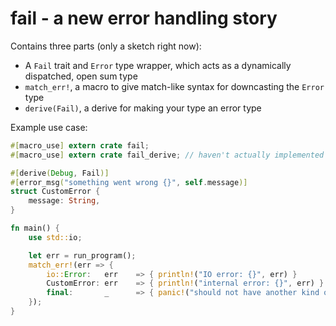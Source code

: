 # fail - a new error handling story

Contains three parts (only a sketch right now):

* A `Fail` trait and `Error` type wrapper, which acts as a dynamically
dispatched, open sum type
* `match_err!`, a macro to give match-like syntax for downcasting the `Error`
type
* `derive(Fail)`, a derive for making your type an error type

Example use case:

```rust
#[macro_use] extern crate fail;
#[macro_use] extern crate fail_derive; // haven't actually implemented this yet

#[derive(Debug, Fail)]
#[error_msg("something went wrong {}", self.message)]
struct CustomError {
    message: String,
}

fn main() {
    use std::io;

    let err = run_program();
    match_err!(err => {
        io::Error:   err    => { println!("IO error: {}", err) }
        CustomError: err    => { println!("internal error: {}", err) }
        final:       _      => { panic!("should not have another kind of error") }
    });
}
```

